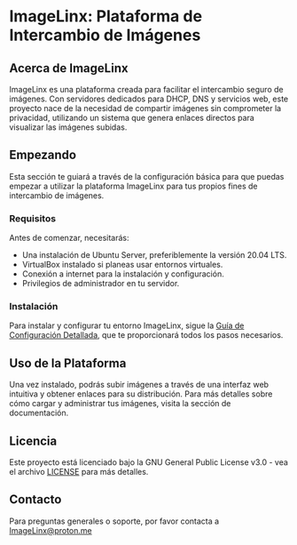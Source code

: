 # ImageLinx: Plataforma de Intercambio de Imágenes

## Acerca de ImageLinx

ImageLinx es una plataforma creada para facilitar el intercambio seguro de imágenes. Con servidores dedicados para DHCP, DNS y servicios web, este proyecto nace de la necesidad de compartir imágenes sin comprometer la privacidad, utilizando un sistema que genera enlaces directos para visualizar las imágenes subidas.

## Empezando

Esta sección te guiará a través de la configuración básica para que puedas empezar a utilizar la plataforma ImageLinx para tus propios fines de intercambio de imágenes.

### Requisitos

Antes de comenzar, necesitarás:

- Una instalación de Ubuntu Server, preferiblemente la versión 20.04 LTS.
- VirtualBox instalado si planeas usar entornos virtuales.
- Conexión a internet para la instalación y configuración.
- Privilegios de administrador en tu servidor.

### Instalación

Para instalar y configurar tu entorno ImageLinx, sigue la [Guía de Configuración Detallada](Setup_Guide.md), que te proporcionará todos los pasos necesarios.

## Uso de la Plataforma

Una vez instalado, podrás subir imágenes a través de una interfaz web intuitiva y obtener enlaces para su distribución. Para más detalles sobre cómo cargar y administrar tus imágenes, visita la sección de documentación.

## Licencia

Este proyecto está licenciado bajo la GNU General Public License v3.0 - vea el archivo [LICENSE](LICENSE) para más detalles.



## Contacto

Para preguntas generales o soporte, por favor contacta a ImageLinx@proton.me




